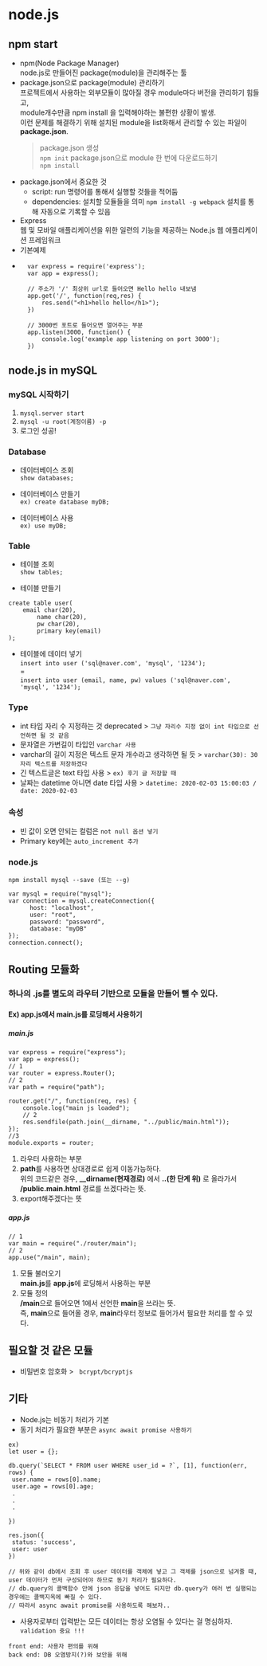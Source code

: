 # node.js 

## npm start
- npm(Node Package Manager)  
	node.js로 만들어진 package(module)을 관리해주는 툴
- package.json으로 package(module) 관리하기  
	프로젝트에서 사용하는 외부모듈이 많아질 경우 module마다 버전을 관리하기 힘들고,  
	module개수만큼 npm install 을 입력해야하는 불편한 상황이 발생.  
	이런 문제를 해결하기 위해 설치된 module을 list화해서 관리할 수 있는 파일이 **package.json**.
	> package.json 생성  
	`npm init`
	> package.json으로 module 한 번에 다운로드하기  
	`npm install`
- package.json에서 중요한 것   
	* script: run 명령어를 통해서 실행할 것들을 적어둠
	* dependencies: 설치할 모듈들을 의미
		`npm install -g webpack` 설치를 통해 자동으로 기록할 수 있음
-  Express  
	웹 및 모바일 애플리케이션을 위한 일련의 기능을 제공하는 Node.js 웹 애플리케이션 프레임워크
- 기본예제  
- ```
	var express = require('express');
	var app = express();
	
	// 주소가 '/' 최상위 url로 들어오면 Hello hello 내보냄
	app.get('/', function(req,res) {
	    res.send("<h1>hello hello</h1>");
	})
	
	// 3000번 포트로 들어오면 열어주는 부분
	app.listen(3000, function() {
	    console.log('example app listening on port 3000');
	})
	```

## node.js in mySQL
### mySQL 시작하기
1. ```mysql.server start```
2. ```mysql -u root(계정이름) -p```  
3. 로그인 성공!

### Database 
- 데이터베이스 조회  
```show databases;```  

- 데이터베이스 만들기  
```ex) create database myDB;``` 
	
- 데이터베이스 사용  
```ex) use myDB;```

### Table
- 테이블 조회  
```show tables;```  
	 
- 테이블 만들기  
```
create table user(
	email char(20),
    	name char(20),
    	pw char(20),
    	primary key(email)
);
```  
			
- 테이블에 데이터 넣기  
```insert into user ('sql@naver.com', 'mysql', '1234');```  
 =  
```insert into user (email, name, pw) values ('sql@naver.com', 'mysql', '1234');```
	
	
### Type
- int 타입 자리 수 지정하는 것 deprecated > ```그냥 자리수 지정 없이 int 타입으로 선언하면 될 것 같음 ```
- 문자열은 가변길이 타입인 ```varchar 사용```
- varchar의 길이 지정은 텍스트 문자 개수라고 생각하면 될 듯 > ```varchar(30): 30자리 텍스트를 저장하겠다```
- 긴 텍스트글은 text 타입 사용 > ```ex) 후기 글 저장할 때```
- 날짜는 datetime 아니면 date 타입 사용 > ```datetime: 2020-02-03 15:00:03 / date: 2020-02-03```

### 속성
- 빈 값이 오면 안되는 컬럼은 ```not null 옵션 넣기```
- Primary key에는 ```auto_increment 추가``` 

### node.js
```npm install mysql --save (또는 --g)```

```
var mysql = require("mysql");
var connection = mysql.createConnection({
      host: "localhost",
      user: "root",
      password: "password",
      database: "myDB"
});
connection.connect();
```

## Routing 모듈화
### 하나의 .js를 별도의 라우터 기반으로 모듈을 만들어 뺄 수 있다.

#### Ex) app.js에서 main.js를 로딩해서 사용하기


##### main.js
```
var express = require("express");
var app = express();
// 1
var router = express.Router();
// 2
var path = require("path");

router.get("/", function(req, res) {
    console.log("main js loaded");
    // 2
    res.sendfile(path.join(__dirname, "../public/main.html"));
});
//3
module.exports = router;
```

1. 라우터 사용하는 부분
2. **path**를 사용하면 상대경로로 쉽게 이동가능하다.  
	위의 코드같은 경우, **__dirname(현재경로)** 에서 **..(한 단계 위)** 로 올라가서 **/public.main.html** 경로를 쓰겠다라는 뜻.
3. export해주겠다는 뜻


##### app.js

```
// 1
var main = require("./router/main");
// 2
app.use("/main", main);
```
1. 모듈 불러오기  
	**main.js**를 **app.js**에 로딩해서 사용하는 부분
2. 모듈 정의  
	**/main**으로 들어오면 1에서 선언한 **main**을 쓰라는 뜻.  
	즉, **main**으로 들어올 경우, **main**라우터 정보로 들어가서 필요한 처리를 할 수 있다.  
	

## 필요할 것 같은 모듈
- 비밀번호 암호화 > ``` bcrypt/bcryptjs```

## 기타
- Node.js는 비동기 처리가 기본
- 동기 처리가 필요한 부분은 ```async await promise 사용하기```
```
ex)
let user = {};

db.query(`SELECT * FROM user WHERE user_id = ?`, [1], function(err, rows) {
 user.name = rows[0].name;
 user.age = rows[0].age;
 .
 .
 .
 
})

res.json({
 status: 'success',
 user: user
})

// 위와 같이 db에서 조회 후 user 데이터를 객체에 넣고 그 객체를 json으로 넘겨줄 때, user 데이터가 먼저 구성되어야 하므로 동기 처리가 필요하다.
// db.query의 콜백함수 안에 json 응답을 넣어도 되지만 db.query가 여러 번 실행되는 경우에는 콜백지옥에 빠질 수 있다.
// 따라서 async await promise를 사용하도록 해보자..

```
- 사용자로부터 입력받는 모든 데이터는 항상 오염될 수 있다는 걸 명심하자. ``` validation 중요 !!! ```
```
front end: 사용자 편의를 위해
back end: DB 오염방지(?)와 보안을 위해
```
